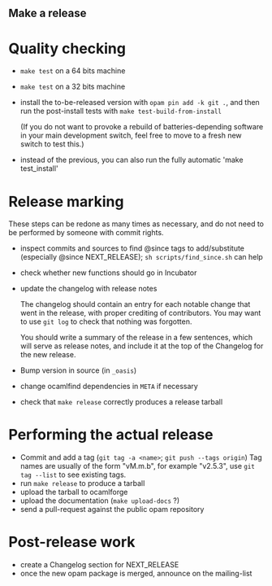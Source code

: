 Make a release
--------------

# Quality checking

- `make test` on a 64 bits machine
- `make test` on a 32 bits machine

- install the to-be-released version with `opam pin add -k git .`, and
  then run the post-install tests with `make test-build-from-install`

  (If you do not want to provoke a rebuild of batteries-depending
  software in your main development switch, feel free to move to
  a fresh new switch to test this.)

- instead of the previous, you can also run the fully automatic
  'make test_install'

# Release marking

These steps can be redone as many times as necessary, and do not need
to be performed by someone with commit rights.

- inspect commits and sources to find @since tags to add/substitute
  (especially @since NEXT_RELEASE); `sh scripts/find_since.sh` can
  help

- check whether new functions should go in Incubator

- update the changelog with release notes

  The changelog should contain an entry for each notable change that
  went in the release, with proper crediting of contributors. You may
  want to use `git log` to check that nothing was forgotten.

  You should write a summary of the release in a few sentences, which
  will serve as release notes, and include it at the top of the
  Changelog for the new release.

- Bump version in source (in `_oasis`)

- change ocamlfind dependencies in `META` if necessary

- check that `make release` correctly produces a release tarball

# Performing the actual release

- Commit and add a tag (`git tag -a <name>`; `git push --tags origin`)
  Tag names are usually of the form "vM.m.b", for example "v2.5.3",
  use `git tag --list` to see existing tags.
- run `make release` to produce a tarball
- upload the tarball to ocamlforge
- upload the documentation (`make upload-docs` ?)
- send a pull-request against the public opam repository

# Post-release work

- create a Changelog section for NEXT_RELEASE
- once the new opam package is merged, announce on the mailing-list
